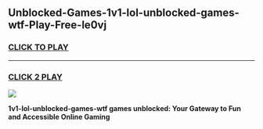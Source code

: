 
## Unblocked-Games-1v1-lol-unblocked-games-wtf-Play-Free-le0vj
<h3>
<a href="https://premium76.site?title=1v1-lol-unblocked-games-wtf&ref=18A1">CLICK TO PLAY</a></h3>
<hr>

<h3>
<a href="https://premium76.site?title=1v1-lol-unblocked-games-wtf&ref=18A1">CLICK 2 PLAY</a>
  
</h3>

<a href="https://premium76.site?title=1v1-lol-unblocked-games-wtf&ref=18A1"><img src="https://clearcache.store/games.png"></a>


**1v1-lol-unblocked-games-wtf games unblocked: Your Gateway to Fun and Accessible Online Gaming**
